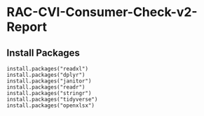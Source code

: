 # RAC-CVI-Consumer-Check-v2-Report

## Install Packages

```
install.packages("readxl")
install.packages("dplyr")
install.packages("janitor")
install.packages("readr")
install.packages("stringr")
install.packages("tidyverse")
install.packages("openxlsx")
```

